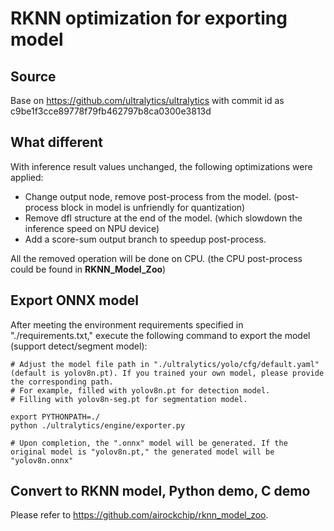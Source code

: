 # RKNN optimization for exporting model

## Source
Base on https://github.com/ultralytics/ultralytics with commit id as c9be1f3cce89778f79fb462797b8ca0300e3813d




## What different
With inference result values unchanged, the following optimizations were applied:
- Change output node, remove post-process from the model. (post-process block in model is unfriendly for quantization)
- Remove dfl structure at the end of the model. (which slowdown the inference speed on NPU device)
- Add a score-sum output branch to speedup post-process.

All the removed operation will be done on CPU. (the CPU post-process could be found in **RKNN_Model_Zoo**)




## Export ONNX model

After meeting the environment requirements specified in "./requirements.txt," execute the following command to export the model (support detect/segment model):

```
# Adjust the model file path in "./ultralytics/yolo/cfg/default.yaml" (default is yolov8n.pt). If you trained your own model, please provide the corresponding path. 
# For example, filled with yolov8n.pt for detection model.
# Filling with yolov8n-seg.pt for segmentation model.

export PYTHONPATH=./
python ./ultralytics/engine/exporter.py

# Upon completion, the ".onnx" model will be generated. If the original model is "yolov8n.pt," the generated model will be "yolov8n.onnx"
```



## Convert to RKNN model, Python demo, C demo

Please refer to https://github.com/airockchip/rknn_model_zoo.